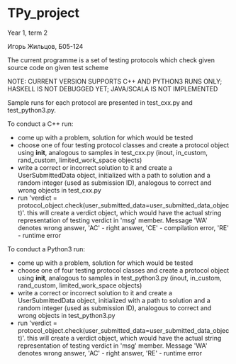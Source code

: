 # TPy_project
Year 1, term 2

Игорь Жильцов, Б05-124

The current programme is a set of testing protocols which check given source code on given test scheme

NOTE: CURRENT VERSION SUPPORTS C++ AND PYTHON3 RUNS ONLY; HASKELL IS  NOT DEBUGGED YET; JAVA/SCALA IS NOT IMPLEMENTED

Sample runs for each protocol are presented in test_cxx.py and test_python3.py. 

To conduct a C++ run:
- come up with a problem, solution for which would be tested
- choose one of four testing protocol classes and create a protocol object using __init__, analogous to samples in test_cxx.py (inout, in_custom, rand_custom, limited_work_space objects)
- write a correct or incorrect solution to it and create a UserSubmittedData object, initialized with a path to solution and a random integer (used as submission ID), analogous to correct and wrong objects in test_cxx.py
- run 'verdict = protocol_object.check(user_submitted_data=user_submitted_data_object)'. this will create a verdict object, which would have the actual string representation of testing verdict in 'msg' member. Message 'WA' denotes wrong answer, 'AC' - right answer, 'CE' - compilation error, 'RE' - runtime error


To conduct a Python3 run:
- come up with a problem, solution for which would be tested
- choose one of four testing protocol classes and create a protocol object using __init__, analogous to samples in test_python3.py (inout, in_custom, rand_custom, limited_work_space objects)
- write a correct or incorrect solution to it and create a UserSubmittedData object, initialized with a path to solution and a random integer (used as submission ID), analogous to correct and wrong objects in test_python3.py
- run 'verdict = protocol_object.check(user_submitted_data=user_submitted_data_object)'. this will create a verdict object, which would have the actual string representation of testing verdict in 'msg' member. Message 'WA' denotes wrong answer, 'AC' - right answer, 'RE' - runtime error 
